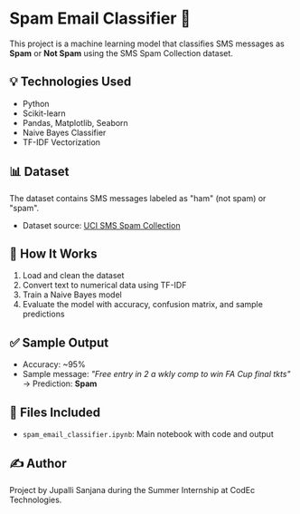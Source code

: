 # Spam Email Classifier 📩

This project is a machine learning model that classifies SMS messages as **Spam** or **Not Spam** using the SMS Spam Collection dataset.

## 💡 Technologies Used
- Python
- Scikit-learn
- Pandas, Matplotlib, Seaborn
- Naive Bayes Classifier
- TF-IDF Vectorization

## 📊 Dataset
The dataset contains SMS messages labeled as "ham" (not spam) or "spam".

- Dataset source: [UCI SMS Spam Collection](https://archive.ics.uci.edu/ml/datasets/sms+spam+collection)

## 🚀 How It Works
1. Load and clean the dataset
2. Convert text to numerical data using TF-IDF
3. Train a Naive Bayes model
4. Evaluate the model with accuracy, confusion matrix, and sample predictions

## ✅ Sample Output
- Accuracy: ~95%
- Sample message: _"Free entry in 2 a wkly comp to win FA Cup final tkts"_  
  → Prediction: **Spam**

## 📁 Files Included
- `spam_email_classifier.ipynb`: Main notebook with code and output

## ✍️ Author
Project by Jupalli Sanjana during the Summer Internship at CodEc Technologies.
